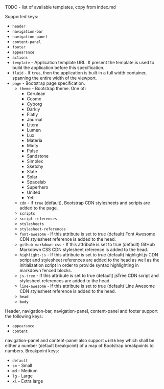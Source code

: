 TODO - list of available templates, copy from index.md

Supported keys:

* ``header``
* ``navigation-bar``
* ``navigation-panel``
* ``content-panel``
* ``footer``
* ``appearance``
* ``actions``
* ``template`` - Application template URL. If present the template is used to build the application before this specification. 
* ``fluid`` - If ``true``, then the application is built in a full width container, spanning the entire width of the viewport.
* ``page`` - Bootstrap page specification.
    * ``theme`` - Bootstrap theme. One of:
        *	Cerulean
        *	Cosmo
        *	Cyborg
        *	Darkly
        *	Flatly
        *	Journal
        *	Litera
        *	Lumen
        *	Lux
        *	Materia
        *	Minty	
        *	Pulse
        *	Sandstone
        *	Simplex
        *	Sketchy
        *	Slate
        *	Solar
        *	Spacelab
        *	Superhero
        *	United
        *	Yeti    
    *  ``cdn`` - if ``true`` (default), Bootstrap CDN stylesheets and scripts are added to the page.
    * ``scripts``
    * ``script-references``
    * ``stylesheets``
    * ``stylesheet-references``
    * ``font-awesome`` - If this attribute is set to true (default) Font Awesome CDN stylesheet reference is added to the head.
    * ``github-markdown-css`` - If this attribute is set to true (default) GitHub Markdown CSS CDN stylesheet reference is added to the head.
    * ``highlight-js`` - If this attribute is set to true (default) highlight.js CDN script and stylesheet references are added to the head as well as the initialization script in order to provide syntax highlighting in markdown fenced blocks.
    * ``js-tree`` - If this attribute is set to true (default) jsTree CDN script and stylesheet references are added to the head.
    * ``line-awesome`` - If this attribute is set to true (default) Line Awesome CDN stylesheet reference is added to the head.
    * ``head``
    * ``body``

Header, navigation-bar, navigation-panel, content-panel and footer support the following keys:

* ``appearance``
* ``content``

navigation-panel and content-panel also support ``width`` key which shall be either a number (default breakpoint) of a map of Bootstrap breakpoints to numbers. 
Breakpoint keys: 

* ``default``
* ``sm`` - Small
* ``md`` - Medium
* ``lg`` - Large
* ``xl`` - Extra large
